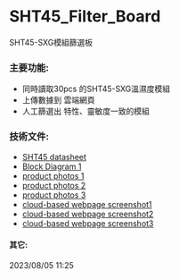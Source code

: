 # SHT45_Filter_Board
SHT45-SXG模組篩選板
### 主要功能:  
* 同時讀取30pcs 的SHT45-SXG溫濕度模組
* 上傳數據到 雲端網頁
* 人工篩選出 特性、靈敏度一致的模組

### 技術文件:  
* [SHT45 datasheet](https://sensirion.com/products/catalog/SHT45/)
* [Block Diagram 1](./Document/SHT45_Module_Quality_Filter.png)
* [product photos 1](./Document/成品圖1.png)
* [product photos 2](./Document/成品圖2.png)
* [product photos 3](./Document/成品圖3.png)
* [cloud-based webpage screenshot1](./Document/Clouud_web1.png)
* [cloud-based webpage screenshot2](./Document/Clouud_web2.png)
* [cloud-based webpage screenshot3](./Document/Clouud_web3.png)


#### 其它:  
2023/08/05 11:25 
